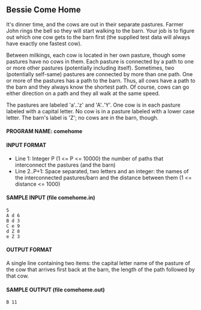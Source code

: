 ## Bessie Come Home

It's dinner time, and the cows are out in their separate pastures. Farmer John rings the bell so they will start walking to the barn. Your job is to figure out which one cow gets to the barn first (the supplied test data will always have exactly one fastest cow).

Between milkings, each cow is located in her own pasture, though some pastures have no cows in them. Each pasture is connected by a path to one or more other pastures (potentially including itself). Sometimes, two (potentially self-same) pastures are connected by more than one path. One or more of the pastures has a path to the barn. Thus, all cows have a path to the barn and they always know the shortest path. Of course, cows can go either direction on a path and they all walk at the same speed.

The pastures are labeled 'a'..'z' and 'A'..'Y'. One cow is in each pasture labeled with a capital letter. No cow is in a pasture labeled with a lower case letter. The barn's label is 'Z'; no cows are in the barn, though.

#### PROGRAM NAME: comehome

#### INPUT FORMAT

* Line 1:	Integer P (1 <= P <= 10000) the number of paths that interconnect the pastures (and the barn)
* Line 2..P+1:	Space separated, two letters and an integer: the names of the interconnected pastures/barn and the distance between them (1 <= distance <= 1000)

#### SAMPLE INPUT (file comehome.in)
```
5
A d 6
B d 3
C e 9
d Z 8
e Z 3
```

#### OUTPUT FORMAT

A single line containing two items: the capital letter name of the pasture of the cow that arrives first back at the barn, the length of the path followed by that cow.

#### SAMPLE OUTPUT (file comehome.out)
```
B 11
```
